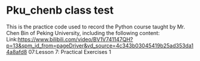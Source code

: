 # Pku_chenb class test
This is the practice code used to record the Python course taught by Mr. Chen Bin of Peking University, including the following content:
Link:https://www.bilibili.com/video/BV1V741147QH?p=13&spm_id_from=pageDriver&vd_source=4c343b03045419b25ad353da14a8afd8
07:Lesson 7: Practical Exercises 1